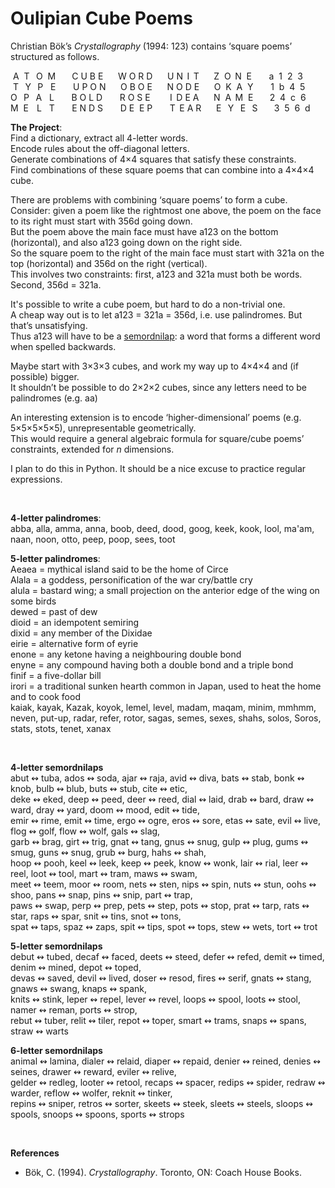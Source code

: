 # Oulipian Cube Poems

Christian Bök’s <i>Crystallography</i> (1994: 123) contains ‘square poems’ structured as follows.

&nbsp;A &nbsp;T &nbsp;&thinsp;O &nbsp;M &nbsp; &nbsp; &nbsp;&thinsp;C U B E &nbsp; &nbsp; &nbsp;W O R D &nbsp; &nbsp; &nbsp;U N &thinsp;I &thinsp;T &nbsp; &nbsp; &nbsp;Z &nbsp;O &thinsp;N &nbsp;E &nbsp; &nbsp; &nbsp; a  &nbsp;1 &nbsp;2 &nbsp;3
<br>&nbsp;T &nbsp;&thinsp;Y &nbsp;&thinsp;P &nbsp; E &nbsp; &nbsp; &nbsp; U P O N &nbsp; &nbsp; &nbsp;O B O E &nbsp; &nbsp; &nbsp;N O D E &nbsp; &nbsp; &nbsp;O &nbsp;K &nbsp;A &nbsp;Y &nbsp; &nbsp; &nbsp; 1  &nbsp;b  &nbsp;4 &nbsp;5
<br>O &nbsp;&thinsp;P &nbsp;&thinsp;A &nbsp; L &nbsp; &nbsp; &nbsp; B O L D &nbsp; &nbsp; &nbsp; R O S E &nbsp; &nbsp; &nbsp; &nbsp;I &thinsp;D E A &nbsp; &nbsp; &nbsp;N &nbsp;A &thinsp;M &nbsp;E &nbsp; &nbsp; &nbsp;&thinsp;2  &nbsp;4  &nbsp;c  &nbsp;6
<br>M &nbsp;E &nbsp;&thinsp;&thinsp;L &nbsp; T &nbsp; &nbsp; &nbsp; E N D S &nbsp; &nbsp; &nbsp; D E &nbsp;E P &nbsp; &nbsp; &nbsp; T &thinsp;E A R &nbsp; &nbsp; &nbsp;E &nbsp;&thinsp;Y &nbsp;&thinsp;E &nbsp;&thinsp;S &nbsp; &nbsp; &nbsp;&thinsp;3  &nbsp;5  &nbsp;6  &nbsp;d
 
<b>The Project</b>: 
<br>Find a dictionary, extract all 4-letter words.
<br>Encode rules about the off-diagonal letters.
<br>Generate combinations of 4×4 squares that satisfy these constraints.
<br>Find combinations of these square poems that can combine into a 4×4×4 cube.

There are problems with combining ‘square poems’ to form a cube. 
<br>Consider: given a poem like the rightmost one above, the poem on the face to its right must start with 356d going down. 
<br>But the poem above the main face must have a123 on the bottom (horizontal), and also a123 going down on the right side. 
<br>So the square poem to the right of the main face must start with 321a on the top (horizontal) and 356d on the right (vertical).
<br>This involves two constraints: first, a123 and 321a must both be words. Second, 356d = 321a.

It's possible to write a cube poem, but hard to do a non-trivial one.
<br>A cheap way out is to let a123 = 321a = 356d, i.e. use palindromes. But that’s unsatisfying.
<br>Thus a123 will have to be a <a href="https://en.wiktionary.org/wiki/semordnilap">semordnilap</a>: a word that forms a different word when spelled backwards.

Maybe start with 3×3×3 cubes, and work my way up to 4×4×4 and (if possible) bigger.
<br>It shouldn’t be possible to do 2×2×2 cubes, since any letters need to be palindromes (e.g. aa)

An interesting extension is to encode ‘higher-dimensional’ poems (e.g. 5×5×5×5×5), unrepresentable geometrically.
<br>This would require a general algebraic formula for square/cube poems’ constraints, extended for <i>n</i> dimensions.

I plan to do this in Python. It should be a nice excuse to practice regular expressions.

&nbsp;

<b>4-letter palindromes</b>: 
<br>abba, alla, amma, anna, boob, deed, dood, goog, keek, kook, lool, ma'am, naan, noon, otto, peep, poop, sees, toot

<b>5-letter palindromes</b>: 
<br>Aeaea = mythical island said to be the home of Circe
<br>Alala = a goddess, personification of the war cry/battle cry
<br>alula = bastard wing; a small projection on the anterior edge of the wing on some birds
<br>dewed = past of dew
<br>dioid = an idempotent semiring
<br>dixid = any member of the Dixidae
<br>eirie = alternative form of eyrie
<br>enone = any ketone having a neighbouring double bond
<br>enyne = any compound having both a double bond and a triple bond
<br>finif = a five-dollar bill 
<br>irori = a traditional sunken hearth common in Japan, used to heat the home and to cook food
<br>kaiak, kayak, Kazak, koyok, lemel, level, madam, maqam, minim, mmhmm, neven, put-up, radar, refer, rotor, sagas, semes, sexes, shahs, solos, Soros, stats, stots, tenet, xanax

&nbsp;

<b>4-letter semordnilaps</b>
<br>abut ↭ tuba, ados ↭ soda, ajar ↭ raja, avid ↭ diva, bats ↭ stab, bonk ↭ knob, bulb ↭ blub, buts ↭ stub, cite ↭ etic, 
<br>deke ↭ eked, deep ↭ peed, deer ↭ reed, dial ↭ laid, drab ↭ bard, draw ↭ ward, dray ↭ yard, doom ↭ mood, edit ↭ tide, 
<br>emir ↭ rime, emit ↭ time, ergo ↭ ogre, eros ↭ sore, etas ↭ sate, evil ↭ live, flog ↭ golf, flow ↭ wolf, gals ↭ slag, 
<br>garb ↭ brag, girt ↭ trig, gnat ↭ tang, gnus ↭ snug, gulp ↭ plug, gums ↭ smug, guns ↭ snug, grub ↭ burg, hahs ↭ shah, 
<br>hoop ↭ pooh, keel ↭ leek, keep ↭ peek, know ↭ wonk, lair ↭ rial, leer ↭ reel, loot ↭ tool, mart ↭ tram, maws ↭ swam, 
<br>meet ↭ teem, moor ↭ room, nets ↭ sten, nips ↭ spin, nuts ↭ stun, oohs ↭ shoo, pans ↭ snap, pins ↭ snip, part ↭ trap, 
<br>paws ↭ swap, perp ↭ prep, pets ↭ step, pots ↭ stop, prat ↭ tarp, rats ↭ star, raps ↭ spar, snit ↭ tins, snot ↭ tons, 
<br>spat ↭ taps, spaz ↭ zaps, spit ↭ tips, spot ↭ tops, stew ↭ wets, tort ↭ trot

<b>5-letter semordnilaps</b>
<br>debut ↭ tubed, decaf ↭ faced, deets ↭ steed, defer ↭ refed, demit ↭ timed, denim ↭ mined, depot ↭ toped, 
<br>devas ↭ saved, devil ↭ lived, doser ↭ resod, fires ↭ serif, gnats ↭ stang, gnaws ↭ swang, knaps ↭ spank, 
<br>knits ↭ stink, leper ↭ repel, lever ↭ revel, loops ↭ spool, loots ↭ stool, namer ↭ reman, ports ↭ strop, 
<br>rebut ↭ tuber, relit ↭ tiler, repot ↭ toper, smart ↭ trams, snaps ↭ spans, straw ↭ warts

<b>6-letter semordnilaps</b>
<br>animal ↭ lamina, dialer ↭ relaid, diaper ↭ repaid, denier ↭ reined, denies ↭ seines, drawer ↭ reward, eviler ↭ relive, 
<br>gelder ↭ redleg, looter ↭ retool, recaps ↭ spacer, redips ↭ spider, redraw ↭ warder, reflow ↭ wolfer, reknit ↭ tinker, 
<br>repins ↭ sniper, retros ↭ sorter, skeets ↭ steek, sleets ↭ steels, sloops ↭ spools, snoops ↭ spoons, sports ↭ strops

&nbsp;

<b>References</b>
<ul>
<li>Bök, C. (1994). <i>Crystallography</i>. Toronto, ON: Coach House Books.
</ul>
